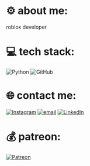 # ⚙️ about me:
roblox developer

# 💻 tech stack:
![Python](https://img.shields.io/badge/python-3670A0?style=for-the-badge&logo=python&logoColor=ffdd54) ![GitHub](https://img.shields.io/badge/github-%23121011.svg?style=for-the-badge&logo=github&logoColor=white)

# 🌐 contact me:
[![Instagram](https://img.shields.io/badge/Instagram-%23E4405F.svg?logo=Instagram&logoColor=white)](https://instagram.com/dane_malloy) [![email](https://img.shields.io/badge/Email-D14836?logo=gmail&logoColor=white)](mailto:damalloy2@gmail.com) [![LinkedIn](https://img.shields.io/badge/LinkedIn-%230077B5.svg?logo=linkedin&logoColor=white)](https://linkedin.com/in/dane-malloy) 

# 💰 patreon:
[![Patreon](https://img.shields.io/badge/Patreon-F96854?style=for-the-badge&logo=patreon&logoColor=white)](https://patreon.com/daneprojects) 
<!-- Proudly created with GPRM ( https://gprm.itsvg.in ) -->
